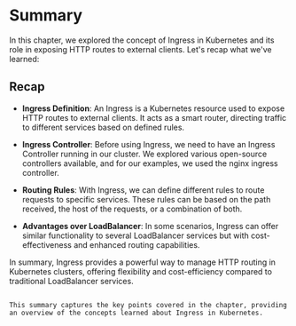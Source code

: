 # Summary

In this chapter, we explored the concept of Ingress in Kubernetes and its role in exposing HTTP routes to external clients. Let's recap what we've learned:

## Recap

- **Ingress Definition**: An Ingress is a Kubernetes resource used to expose HTTP routes to external clients. It acts as a smart router, directing traffic to different services based on defined rules.
  
- **Ingress Controller**: Before using Ingress, we need to have an Ingress Controller running in our cluster. We explored various open-source controllers available, and for our examples, we used the nginx ingress controller.

- **Routing Rules**: With Ingress, we can define different rules to route requests to specific services. These rules can be based on the path received, the host of the requests, or a combination of both.

- **Advantages over LoadBalancer**: In some scenarios, Ingress can offer similar functionality to several LoadBalancer services but with cost-effectiveness and enhanced routing capabilities.

In summary, Ingress provides a powerful way to manage HTTP routing in Kubernetes clusters, offering flexibility and cost-efficiency compared to traditional LoadBalancer services.

```

This summary captures the key points covered in the chapter, providing an overview of the concepts learned about Ingress in Kubernetes.